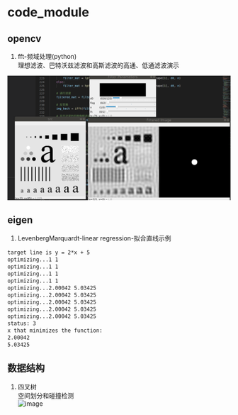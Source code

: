 # code_module


## opencv
1. fft-频域处理(python)  
 理想滤波、巴特沃兹滤波和高斯滤波的高通、低通滤波演示  
 
![image](https://github.com/yaodix/code_module/blob/main/.pic/fft_demo.png)

## eigen  
1. LevenbergMarquardt-linear regression-拟合直线示例  
```
target line is y = 2*x + 5
optimizing...1 1
optimizing...1 1
optimizing...1 1
optimizing...1 1
optimizing...2.00042 5.03425
optimizing...2.00042 5.03425
optimizing...2.00042 5.03425
optimizing...2.00042 5.03425
optimizing...2.00042 5.03425
status: 3
x that minimizes the function: 
2.00042
5.03425
 ```

## 数据结构
1. 四叉树  
空间划分和碰撞检测  
![image](https://github.com/yaodix/code_module/blob/main/.pic/quadtree.gif)
